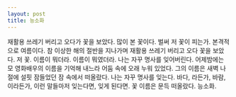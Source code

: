 ```yaml
---
layout: post
title: 능소화
---
```


재활용 쓰레기 버리고 오다가 꽃을 보았다.
많이 본 꽃이다. 벌써 저 꽃이 피는가. 본격적으로 여름이다.
참 이상한 해의 절반을 지나가며 재활용 쓰레기 버리고 오다 꽃을 보았다.
저 꽃. 이름이 뭐더라. 이름이 뭐였더라.
나는 자꾸 명사를 잊어버린다. 어제밤에는 모 영화배우의 이름을 기억해 내느라 어둠 속에 오래 누워 있었다.
그의 이름은 새벽 나절에 설핏 잠들었던 잠 속에서 떠올랐다. 나는 자꾸 명사를 잊는다.
바다, 라든가, 바람, 이라든가, 이런 말들마저 잊는다면, 잊게 된다면.
꽃 이름은 문득 떠올랐다. 능소화.
